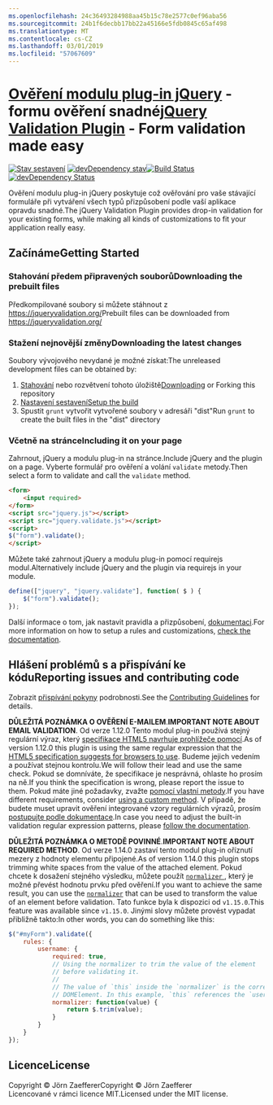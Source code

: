 ```yaml
---
ms.openlocfilehash: 24c36493284988aa45b15c78e2577c0ef96aba56
ms.sourcegitcommit: 24b1f6decbb17bb22a45166e5fdb0845c65af498
ms.translationtype: MT
ms.contentlocale: cs-CZ
ms.lasthandoff: 03/01/2019
ms.locfileid: "57067609"
---
```

<a name="jquery-validation-pluginhttpsjqueryvalidationorg---form-validation-made-easy"></a><span data-ttu-id="9b25f-101">[Ověření modulu plug-in jQuery](https://jqueryvalidation.org/) -formu ověření snadné</span><span class="sxs-lookup"><span data-stu-id="9b25f-101">[jQuery Validation Plugin](https://jqueryvalidation.org/) - Form validation made easy</span></span>
================================

<span data-ttu-id="9b25f-102">[![Stav sestavení](https://secure.travis-ci.org/jquery-validation/jquery-validation.svg)](https://travis-ci.org/jquery-validation/jquery-validation)
[![devDependency stav](https://david-dm.org/jquery-validation/jquery-validation/dev-status.svg?theme=shields.io)](https://david-dm.org/jquery-validation/jquery-validation#info=devDependencies)</span><span class="sxs-lookup"><span data-stu-id="9b25f-102">[![Build Status](https://secure.travis-ci.org/jquery-validation/jquery-validation.svg)](https://travis-ci.org/jquery-validation/jquery-validation)
[![devDependency Status](https://david-dm.org/jquery-validation/jquery-validation/dev-status.svg?theme=shields.io)](https://david-dm.org/jquery-validation/jquery-validation#info=devDependencies)</span></span>

<span data-ttu-id="9b25f-103">Ověření modulu plug-in jQuery poskytuje což ověřování pro vaše stávající formuláře při vytváření všech typů přizpůsobení podle vaší aplikace opravdu snadné.</span><span class="sxs-lookup"><span data-stu-id="9b25f-103">The jQuery Validation Plugin provides drop-in validation for your existing forms, while making all kinds of customizations to fit your application really easy.</span></span>

## <a name="getting-started"></a><span data-ttu-id="9b25f-104">Začínáme</span><span class="sxs-lookup"><span data-stu-id="9b25f-104">Getting Started</span></span>

### <a name="downloading-the-prebuilt-files"></a><span data-ttu-id="9b25f-105">Stahování předem připravených souborů</span><span class="sxs-lookup"><span data-stu-id="9b25f-105">Downloading the prebuilt files</span></span>

<span data-ttu-id="9b25f-106">Předkompilované soubory si můžete stáhnout z https://jqueryvalidation.org/</span><span class="sxs-lookup"><span data-stu-id="9b25f-106">Prebuilt files can be downloaded from https://jqueryvalidation.org/</span></span>

### <a name="downloading-the-latest-changes"></a><span data-ttu-id="9b25f-107">Stažení nejnovější změny</span><span class="sxs-lookup"><span data-stu-id="9b25f-107">Downloading the latest changes</span></span>

<span data-ttu-id="9b25f-108">Soubory vývojového nevydané je možné získat:</span><span class="sxs-lookup"><span data-stu-id="9b25f-108">The unreleased development files can be obtained by:</span></span>

 1. <span data-ttu-id="9b25f-109">[Stahování](https://github.com/jquery-validation/jquery-validation/archive/master.zip) nebo rozvětvení tohoto úložiště</span><span class="sxs-lookup"><span data-stu-id="9b25f-109">[Downloading](https://github.com/jquery-validation/jquery-validation/archive/master.zip) or Forking this repository</span></span>
 2. [<span data-ttu-id="9b25f-110">Nastavení sestavení</span><span class="sxs-lookup"><span data-stu-id="9b25f-110">Setup the build</span></span>](CONTRIBUTING.md#build-setup)
 3. <span data-ttu-id="9b25f-111">Spustit `grunt` vytvořit vytvořené soubory v adresáři "dist"</span><span class="sxs-lookup"><span data-stu-id="9b25f-111">Run `grunt` to create the built files in the "dist" directory</span></span>

### <a name="including-it-on-your-page"></a><span data-ttu-id="9b25f-112">Včetně na stránce</span><span class="sxs-lookup"><span data-stu-id="9b25f-112">Including it on your page</span></span>

<span data-ttu-id="9b25f-113">Zahrnout, jQuery a modulu plug-in na stránce.</span><span class="sxs-lookup"><span data-stu-id="9b25f-113">Include jQuery and the plugin on a page.</span></span> <span data-ttu-id="9b25f-114">Vyberte formulář pro ověření a volání `validate` metody.</span><span class="sxs-lookup"><span data-stu-id="9b25f-114">Then select a form to validate and call the `validate` method.</span></span>

```html
<form>
    <input required>
</form>
<script src="jquery.js"></script>
<script src="jquery.validate.js"></script>
<script>
$("form").validate();
</script>
```

<span data-ttu-id="9b25f-115">Můžete také zahrnout jQuery a modulu plug-in pomocí requirejs modul.</span><span class="sxs-lookup"><span data-stu-id="9b25f-115">Alternatively include jQuery and the plugin via requirejs in your module.</span></span>

```js
define(["jquery", "jquery.validate"], function( $ ) {
    $("form").validate();
});
```

<span data-ttu-id="9b25f-116">Další informace o tom, jak nastavit pravidla a přizpůsobení, [dokumentaci](https://jqueryvalidation.org/documentation/).</span><span class="sxs-lookup"><span data-stu-id="9b25f-116">For more information on how to setup a rules and customizations, [check the documentation](https://jqueryvalidation.org/documentation/).</span></span>

## <a name="reporting-issues-and-contributing-code"></a><span data-ttu-id="9b25f-117">Hlášení problémů s a přispívání ke kódu</span><span class="sxs-lookup"><span data-stu-id="9b25f-117">Reporting issues and contributing code</span></span>

<span data-ttu-id="9b25f-118">Zobrazit [přispívání pokyny](CONTRIBUTING.md) podrobnosti.</span><span class="sxs-lookup"><span data-stu-id="9b25f-118">See the [Contributing Guidelines](CONTRIBUTING.md) for details.</span></span>

<span data-ttu-id="9b25f-119">**DŮLEŽITÁ POZNÁMKA O OVĚŘENÍ E-MAILEM**.</span><span class="sxs-lookup"><span data-stu-id="9b25f-119">**IMPORTANT NOTE ABOUT EMAIL VALIDATION**.</span></span> <span data-ttu-id="9b25f-120">Od verze 1.12.0 Tento modul plug-in používá stejný regulární výraz, který [specifikace HTML5 navrhuje prohlížeče pomocí](https://html.spec.whatwg.org/multipage/forms.html#valid-e-mail-address).</span><span class="sxs-lookup"><span data-stu-id="9b25f-120">As of version 1.12.0 this plugin is using the same regular expression that the [HTML5 specification suggests for browsers to use](https://html.spec.whatwg.org/multipage/forms.html#valid-e-mail-address).</span></span> <span data-ttu-id="9b25f-121">Budeme jejich vedením a používat stejnou kontrolu.</span><span class="sxs-lookup"><span data-stu-id="9b25f-121">We will follow their lead and use the same check.</span></span> <span data-ttu-id="9b25f-122">Pokud se domníváte, že specifikace je nesprávná, ohlaste ho prosím na ně.</span><span class="sxs-lookup"><span data-stu-id="9b25f-122">If you think the specification is wrong, please report the issue to them.</span></span> <span data-ttu-id="9b25f-123">Pokud máte jiné požadavky, zvažte [pomocí vlastní metody](https://jqueryvalidation.org/jQuery.validator.addMethod/).</span><span class="sxs-lookup"><span data-stu-id="9b25f-123">If you have different requirements, consider [using a custom method](https://jqueryvalidation.org/jQuery.validator.addMethod/).</span></span>
<span data-ttu-id="9b25f-124">V případě, že budete muset upravit ověření integrované vzory regulárních výrazů, prosím [postupujte podle dokumentace](https://jqueryvalidation.org/jQuery.validator.methods/).</span><span class="sxs-lookup"><span data-stu-id="9b25f-124">In case you need to adjust the built-in validation regular expression patterns, please [follow the documentation](https://jqueryvalidation.org/jQuery.validator.methods/).</span></span>

<span data-ttu-id="9b25f-125">**DŮLEŽITÁ POZNÁMKA O METODĚ POVINNÉ**.</span><span class="sxs-lookup"><span data-stu-id="9b25f-125">**IMPORTANT NOTE ABOUT REQUIRED METHOD**.</span></span> <span data-ttu-id="9b25f-126">Od verze 1.14.0 zastaví tento modul plug-in oříznutí mezery z hodnoty elementu připojené.</span><span class="sxs-lookup"><span data-stu-id="9b25f-126">As of version 1.14.0 this plugin stops trimming white spaces from the value of the attached element.</span></span> <span data-ttu-id="9b25f-127">Pokud chcete k dosažení stejného výsledku, můžete použít [ `normalizer` ](https://jqueryvalidation.org/normalizer/) , který je možné převést hodnotu prvku před ověření.</span><span class="sxs-lookup"><span data-stu-id="9b25f-127">If you want to achieve the same result, you can use the [`normalizer`](https://jqueryvalidation.org/normalizer/) that can be used to transform the value of an element before validation.</span></span> <span data-ttu-id="9b25f-128">Tato funkce byla k dispozici od `v1.15.0`.</span><span class="sxs-lookup"><span data-stu-id="9b25f-128">This feature was available since `v1.15.0`.</span></span> <span data-ttu-id="9b25f-129">Jinými slovy můžete provést vypadat přibližně takto:</span><span class="sxs-lookup"><span data-stu-id="9b25f-129">In other words, you can do something like this:</span></span>
``` js
$("#myForm").validate({
    rules: {
        username: {
            required: true,
            // Using the normalizer to trim the value of the element
            // before validating it.
            //
            // The value of `this` inside the `normalizer` is the corresponding
            // DOMElement. In this example, `this` references the `username` element.
            normalizer: function(value) {
                return $.trim(value);
            }
        }
    }
});
```

## <a name="license"></a><span data-ttu-id="9b25f-130">Licence</span><span class="sxs-lookup"><span data-stu-id="9b25f-130">License</span></span>
<span data-ttu-id="9b25f-131">Copyright &copy; Jörn Zaefferer</span><span class="sxs-lookup"><span data-stu-id="9b25f-131">Copyright &copy; Jörn Zaefferer</span></span><br>
<span data-ttu-id="9b25f-132">Licencované v rámci licence MIT.</span><span class="sxs-lookup"><span data-stu-id="9b25f-132">Licensed under the MIT license.</span></span>
